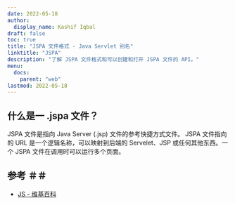 ```yaml
---
date: 2022-05-18
author:
  display_name: Kashif Iqbal
draft: false
toc: true
title: "JSPA 文件格式 - Java Servlet 别名"
linktitle: "JSPA"
description: "了解 JSPA 文件格式和可以创建和打开 JSPA 文件的 API。"
menu:
  docs:
    parent: "web"
lastmod: 2022-05-18
---
```


## 什么是一 .jspa 文件？

JSPA 文件是指向 Java Server (.jsp) 文件的参考快捷方式文件。 JSPA 文件指向的 URL 是一个逻辑名称，可以映射到后端的 Servelet、JSP 或任何其他东西。一个 JSPA 文件在调用时可以运行多个页面。

## 参考 ＃＃

- [JS - 维基百科](https://en.wikipedia.org/wiki/JavaScript)

